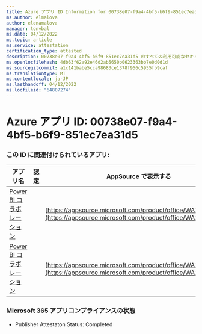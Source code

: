```yaml
---
title: Azure アプリ ID Information for 00738e07-f9a4-4bf5-b6f9-851ec7ea31d5
ms.author: elmalova
author: elenamalova
manager: tonybal
ms.date: 04/12/2022
ms.topic: article
ms.service: attestation
certification_type: attested
description: 00738e07-f9a4-4bf5-b6f9-851ec7ea31d5 のすべての利用可能なセキュリティとコンプライアンス情報。
ms.openlocfilehash: 4db63f62a92e46d2ab5650b0623363bb7e0d0d1d
ms.sourcegitcommit: a1c141babe5cca98683ce1378f956c5955fb9caf
ms.translationtype: MT
ms.contentlocale: ja-JP
ms.lasthandoff: 04/12/2022
ms.locfileid: "64807274"
---
```

# <a name="azure-app-id-00738e07-f9a4-4bf5-b6f9-851ec7ea31d5"></a>Azure アプリ ID: 00738e07-f9a4-4bf5-b6f9-851ec7ea31d5


### <a name="apps-associated-with-this-id"></a>この ID に関連付けられているアプリ:
| **アプリ名** | **認定** | **AppSource で表示する** |
|--------------|---------------|-----------------------|
| [Power BI コラボレーション](../forward/WA104380739.md) |  | [https://appsource.microsoft.com/product/office/WA104380739](https://appsource.microsoft.com/product/office/WA104380739) |
| [Power BI コラボレーション](../forward/WA104381384.md) |  | [https://appsource.microsoft.com/product/office/WA104381384](https://appsource.microsoft.com/product/office/WA104381384) |

### <a name="microsoft-365-app-compliance-status"></a>Microsoft 365 アプリコンプライアンスの状態
- Publisher Attestaton Status: Completed

